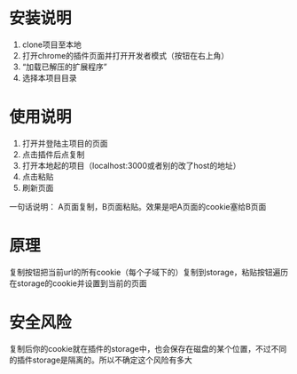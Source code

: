# 安装说明
1. clone项目至本地
1. 打开chrome的插件页面并打开开发者模式（按钮在右上角）
1. “加载已解压的扩展程序”
1. 选择本项目目录

# 使用说明
1. 打开并登陆主项目的页面
1. 点击插件后点复制
1. 打开本地起的项目（localhost:3000或者别的改了host的地址）
1. 点击粘贴
1. 刷新页面

一句话说明： A页面复制，B页面粘贴。效果是吧A页面的cookie塞给B页面  


# 原理
复制按钮把当前url的所有cookie（每个子域下的）复制到storage，粘贴按钮遍历在storage的cookie并设置到当前的页面

# 安全风险
复制后你的cookie就在插件的storage中，也会保存在磁盘的某个位置，不过不同的插件storage是隔离的。所以不确定这个风险有多大